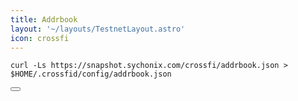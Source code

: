 ```yaml
---
title: Addrbook
layout: '~/layouts/TestnetLayout.astro'
icon: crossfi
---
```


<div class="code-block-wrapper">
  <pre><code>curl -Ls https://snapshot.sychonix.com/crossfi/addrbook.json > $HOME/.crossfid/config/addrbook.json</code></pre>
  <button class="copy-btn"><i class="fas fa-copy"></i></button>
</div>
